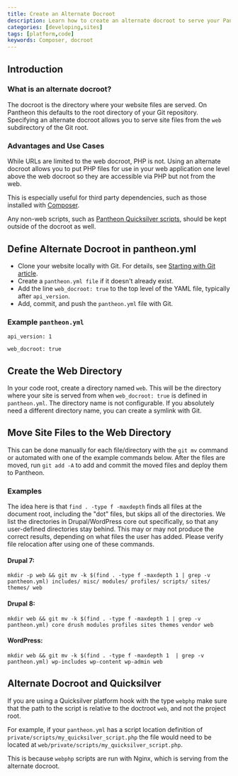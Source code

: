 ```yaml
---
title: Create an Alternate Docroot
description: Learn how to create an alternate docroot to serve your Pantheon site from.
categories: [developing,sites]
tags: [platform,code]
keywords: Composer, docroot
---
```


## Introduction

### What is an alternate docroot?
The docroot is the directory where your website files are served. On Pantheon this defaults to the root directory of your Git repository. Specifying an alternate docroot allows you to serve site files from the `web` subdirectory of the Git root.

### Advantages and Use Cases
While URLs are limited to the web docroot, PHP is not. Using an alternate docroot allows you to put PHP files for use in your web application one level above the web docroot so they are accessible via PHP but not from the web.

This is especially useful for third party dependencies, such as those installed with [Composer](https://getcomposer.org/).

Any non-web scripts, such as [Pantheon Quicksilver scripts](https://github.com/pantheon-systems/quicksilver-examples), should be kept outside of the docroot as well. 

## Define Alternate Docroot in pantheon.yml
- Clone your website locally with Git. For details, see [Starting with Git article](https://pantheon.io/docs/git/).
- Create a `pantheon.yml file` if it doesn't already exist.
- Add the line `web_docroot: true` to the top level of the YAML file, typically after `api_version`.
- Add, commit, and push the `pantheon.yml` file with Git.

### Example `pantheon.yml`
```
api_version: 1

web_docroot: true
```

## Create the Web Directory
In your code root, create a directory named `web`. This will be the directory where your site is served from when `web_docroot: true` is defined in `pantheon.yml`.
 The directory name is not configurable. If you absolutely need a different directory name, you can create a symlink with Git.

## Move Site Files to the Web Directory
This can be done manually for each file/directory with the `git mv` command or automated with one of the example commands below. After the files are moved, run `git add -A` to add and commit the moved files and deploy them to Pantheon.

### Examples
The idea here is that `find . -type f -maxdepth` finds all files at the document root, including the "dot" files, but skips all of the directories. We list the directories in Drupal/WordPress core out specifically, so that any user-defined directories stay behind. This may or may not produce the correct results, depending on what files the user has added. Please verify file relocation after using one of these commands.

#### Drupal 7:

`mkdir -p web && git mv -k $(find . -type f -maxdepth 1 | grep -v pantheon.yml) includes/ misc/ modules/ profiles/ scripts/ sites/ themes/ web
`
#### Drupal 8:

`mkdir web && git mv -k $(find . -type f -maxdepth 1 | grep -v pantheon.yml) core drush modules profiles sites themes vendor web`

#### WordPress:

`mkdir web && git mv -k $(find . -type f -maxdepth 1  | grep -v pantheon.yml) wp-includes wp-content wp-admin web`

## Alternate Docroot and Quicksilver
If you are using a Quicksilver platform hook with the type `webphp` make sure that the path to the script is relative to the doctroot `web`, and not the project root.

For example, if your `pantheon.yml` has a script location definition of `private/scripts/my_quicksilver_script.php` the file would need to be located at `web/private/scripts/my_quicksilver_script.php`.

This is because `webphp` scripts are run with Nginx, which is serving from the alternate docroot.
